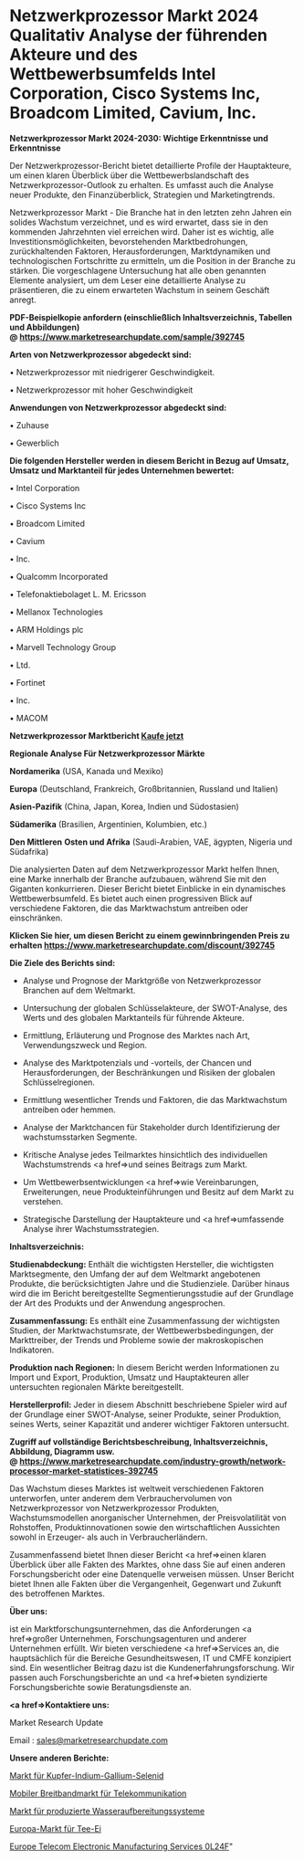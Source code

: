 # Netzwerkprozessor Markt 2024 Qualitativ Analyse der führenden Akteure und des Wettbewerbsumfelds Intel Corporation, Cisco Systems Inc, Broadcom Limited, Cavium, Inc.

<strong>Netzwerkprozessor Markt 2024-2030: Wichtige Erkenntnisse und Erkenntnisse</strong>

Der Netzwerkprozessor-Bericht bietet detaillierte Profile der Hauptakteure, um einen klaren Überblick über die Wettbewerbslandschaft des Netzwerkprozessor-Outlook zu erhalten. Es umfasst auch die Analyse neuer Produkte, den Finanzüberblick, Strategien und Marketingtrends.

Netzwerkprozessor Markt - Die Branche hat in den letzten zehn Jahren ein solides Wachstum verzeichnet, und es wird erwartet, dass sie in den kommenden Jahrzehnten viel erreichen wird. Daher ist es wichtig, alle Investitionsmöglichkeiten, bevorstehenden Marktbedrohungen, zurückhaltenden Faktoren, Herausforderungen, Marktdynamiken und technologischen Fortschritte zu ermitteln, um die Position in der Branche zu stärken. Die vorgeschlagene Untersuchung hat alle oben genannten Elemente analysiert, um dem Leser eine detaillierte Analyse zu präsentieren, die zu einem erwarteten Wachstum in seinem Geschäft anregt.

<strong><b>PDF-Beispielkopie anfordern (einschließlich Inhaltsverzeichnis, Tabellen und Abbildungen) @ </b></strong><strong><a href=https://www.marketresearchupdate.com/sample/392745><strong>https://www.marketresearchupdate.com/sample/392745</u></a></strong></strong>

<strong>Arten von Netzwerkprozessor abgedeckt sind:</strong>

• Netzwerkprozessor mit niedrigerer Geschwindigkeit.

• Netzwerkprozessor mit hoher Geschwindigkeit

<strong>Anwendungen von Netzwerkprozessor abgedeckt sind:</strong>

• Zuhause

• Gewerblich

<strong>Die folgenden Hersteller werden in diesem Bericht in Bezug auf Umsatz, Umsatz und Marktanteil für jedes Unternehmen bewertet:</strong>

• Intel Corporation

• Cisco Systems Inc

• Broadcom Limited

• Cavium

• Inc.

• Qualcomm Incorporated

• Telefonaktiebolaget L. M. Ericsson

• Mellanox Technologies

• ARM Holdings plc

• Marvell Technology Group

• Ltd.

• Fortinet

• Inc.

• MACOM

<strong>Netzwerkprozessor Marktbericht <a href=https://www.marketresearchupdate.com/buynow/392745>Kaufe jetzt</a></strong>

<strong>Regionale Analyse Für Netzwerkprozessor Märkte</strong>

<strong>Nordamerika</strong> (USA, Kanada und Mexiko)

<strong>Europa</strong> (Deutschland, Frankreich, Großbritannien, Russland und Italien)

<strong>Asien-Pazifik</strong> (China, Japan, Korea, Indien und Südostasien)

<strong>Südamerika</strong> (Brasilien, Argentinien, Kolumbien, etc.)

<strong>Den Mittleren</strong> <strong>Osten und Afrika</strong> (Saudi-Arabien, VAE, ägypten, Nigeria und Südafrika)

Die analysierten Daten auf dem Netzwerkprozessor Markt helfen Ihnen, eine Marke innerhalb der Branche aufzubauen, während Sie mit den Giganten konkurrieren. Dieser Bericht bietet Einblicke in ein dynamisches Wettbewerbsumfeld. Es bietet auch einen progressiven Blick auf verschiedene Faktoren, die das Marktwachstum antreiben oder einschränken.

<strong>Klicken Sie hier, um diesen Bericht zu einem gewinnbringenden Preis zu erhalten
</strong><strong><a href=https://www.marketresearchupdate.com/discount/392745>https://www.marketresearchupdate.com/discount/392745</b></u></strong></a>

<strong>Die Ziele des Berichts sind:</strong>

- Analyse und Prognose der Marktgröße von Netzwerkprozessor Branchen auf dem Weltmarkt.

- Untersuchung der globalen Schlüsselakteure, der SWOT-Analyse, des Werts und des globalen Marktanteils für führende Akteure.

- Ermittlung, Erläuterung und Prognose des Marktes nach Art, Verwendungszweck und Region.

- Analyse des Marktpotenzials und -vorteils, der Chancen und Herausforderungen, der Beschränkungen und Risiken der globalen Schlüsselregionen.

- Ermittlung wesentlicher Trends und Faktoren, die das Marktwachstum antreiben oder hemmen.

- Analyse der Marktchancen für Stakeholder durch Identifizierung der wachstumsstarken Segmente.

- Kritische Analyse jedes Teilmarktes hinsichtlich des individuellen Wachstumstrends <a href=>und</a> seines Beitrags zum Markt.

- Um Wettbewerbsentwicklungen <a href=>wie</a> Vereinbarungen, Erweiterungen, neue Produkteinführungen und Besitz auf dem Markt zu verstehen.

- Strategische Darstellung der Hauptakteure und <a href=>umfas</a>sende Analyse ihrer Wachstumsstrategien.

<strong>Inhaltsverzeichnis:</strong>

<strong>Studienabdeckung:</strong> Enthält die wichtigsten Hersteller, die wichtigsten Marktsegmente, den Umfang der auf dem Weltmarkt angebotenen Produkte, die berücksichtigten Jahre und die Studienziele. Darüber hinaus wird die im Bericht bereitgestellte Segmentierungsstudie auf der Grundlage der Art des Produkts und der Anwendung angesprochen.

<strong>Zusammenfassung:</strong> Es enthält eine Zusammenfassung der wichtigsten Studien, der Marktwachstumsrate, der Wettbewerbsbedingungen, der Markttreiber, der Trends und Probleme sowie der makroskopischen Indikatoren.

<strong>Produktion nach Regionen:</strong> In diesem Bericht werden Informationen zu Import und Export, Produktion, Umsatz und Hauptakteuren aller untersuchten regionalen Märkte bereitgestellt.

<strong>Herstellerprofil:</strong> Jeder in diesem Abschnitt beschriebene Spieler wird auf der Grundlage einer SWOT-Analyse, seiner Produkte, seiner Produktion, seines Werts, seiner Kapazität und anderer wichtiger Faktoren untersucht.

<strong><b>Zugriff auf vollständige Berichtsbeschreibung, Inhaltsverzeichnis, Abbildung, Diagramm usw. @ </b></strong><strong><a href=https://www.marketresearchupdate.com/industry-growth/network-processor-market-statistices-392745>https://www.marketresearchupdate.com/industry-growth/network-processor-market-statistices-392745</a></strong>

Das Wachstum dieses Marktes ist weltweit verschiedenen Faktoren unterworfen, unter anderem dem Verbrauchervolumen von Netzwerkprozessor von Netzwerkprozessor Produkten, Wachstumsmodellen anorganischer Unternehmen, der Preisvolatilität von Rohstoffen, Produktinnovationen sowie den wirtschaftlichen Aussichten sowohl in Erzeuger- als auch in Verbraucherländern.

Zusammenfassend bietet Ihnen dieser Bericht <a href=>einen</a> klaren Überblick über alle Fakten des Marktes, ohne dass Sie auf einen anderen Forschungsbericht oder eine Datenquelle verweisen müssen. Unser Bericht bietet Ihnen alle Fakten über die Vergangenheit, Gegenwart und Zukunft des betroffenen Marktes.

<strong>Über uns:</strong>

 ist ein Marktforschungsunternehmen, das die Anforderungen <a href=>großer</a> Unternehmen, Forschungsagenturen und anderer Unternehmen erfüllt. Wir bieten verschiedene <a href=>Services</a> an, die hauptsächlich für die Bereiche Gesundheitswesen, IT und CMFE konzipiert sind. Ein wesentlicher Beitrag dazu ist die Kundenerfahrungsforschung. Wir passen auch Forschungsberichte an und <a href=>bieten</a> syndizierte Forschungsberichte sowie Beratungsdienste an.

<strong><a href=>Kontaktiere uns:</a></strong>

Market Research Update

Email : sales@marketresearchupdate.com

<strong>Unsere anderen Berichte:</strong>

<a href=https://www.linkedin.com/pulse/copper-indium-gallium-selenide-market-size-analysis>Markt für Kupfer-Indium-Gallium-Selenid</a>

<a href=https://www.linkedin.com/pulse/telecoms-mobile-broadband-market-size-share-outlook-growth>Mobiler Breitbandmarkt für Telekommunikation</a>

<a href=https://www.linkedin.com/pulse/produced-water-treatment-systems-market-outlooks>Markt für produzierte Wasseraufbereitungssysteme</a>

<a href=https://www.linkedin.com/pulse/europe-tea-infusers-market-2023-brief>Europa-Markt für Tee-Ei</a>

<a href=https://www.linkedin.com/pulse/europe-telecom-electronic-manufacturing-services-0l24f/>Europe Telecom Electronic Manufacturing Services 0L24F</a>"

